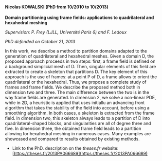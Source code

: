 #### Nicolas KOWALSKI (PhD from 10/2010 to 10/2013)

__Domain partitioning using frame fields: applications to quadrilateral and hexahedral meshing__

_Supervision: P. Frey (LJLL, Université Paris 6) and F. Ledoux_

_PhD defended on October 21, 2013_

In this work, we describe a method to partition domains adapted to the generation of quadrilateral 
and hexahedral meshes. Given a domain D, the proposed approach proceeds in two steps: first, a 
frame field is defined on a background simplicial mesh of D. Then, singular elements of this field 
are extracted to create a skeleton that partitions D. The key element of this approach is the use 
of frames: at a point P of D, a frame allows to orient the quadrilateral or the hexahedral. Thus, 
we propose a complete study of frames and frame fields. We describe the proposed method both in 
dimension two and three. The main difference between the two is in the way frame fields are
generated. In dimension 2, we solve a non-linear PDE, while in 2D, a heuristic is applied that uses 
initiallu an advancing front algorithm that takes the stability of the field into account, before 
using a smoothing algorithm. In both cases, a skeleton is extracted from the frame field. In 
dimension two, this skeleton always leads to a partition of D into quadrilateral-shaped blocks, and 
singularities are all of degree three and five. In dimension three, the obtained frame field leads 
to a partition allowing for hexahedral meshing in numerous cases. Many examples are showcased and 
compared to results obtained by existing methods.

- Link to the PhD. description on the *theses.fr* website:  [https://theses.fr/2013PA066689](https://theses.fr/2013PA066689)
